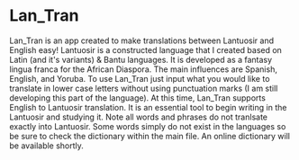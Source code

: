 # Lan_Tran
Lan_Tran is an app created to make translations between Lantuosir and English easy! 
Lantuosir is a constructed language that I created based on Latin (and it's variants)
& Bantu languages. It is developed as a fantasy lingua franca for the African Diaspora.
The main influences are Spanish, English, and Yoruba. To use Lan_Tran
just input what you would like to translate in lower case letters without using
punctuation marks (I am still developing this part of the language).
At this time, Lan_Tran supports English to Lantuosir translation.
It is an essential tool to begin writing in the Lantuosir and studying it.
Note all words and phrases do not tranlsate exactly into Lantuosir. Some words
simply do not exist in the languages so be sure to check the dictionary within the main
file. An online dictionary will be available shortly. 

